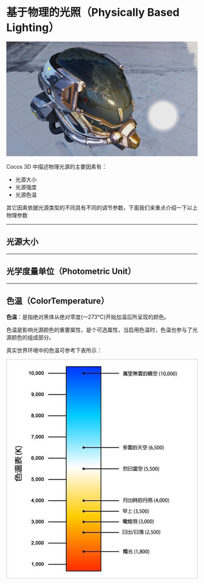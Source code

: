 # 基于物理的光照（Physically Based Lighting）

![pbr lighting](pbr-lighting.jpg)

Cocos 3D 中描述物理光源的主要因素有：
- 光源大小
- 光源强度
- 光源色温

其它因素依据光源类型的不同具有不同的调节参数，下面我们来重点介绍一下以上物理参数

---

## 光源大小

---

## 光学度量单位（Photometric Unit）

---

## 色温（ColorTemperature）

**色温**：是指绝对黑体从绝对零度(一273℃)开始加温后所呈现的颜色。

色温是影响光源颜色的重要属性，是个可选属性，当启用色温时，色温也参与了光源颜色的组成部分。



真实世界环境中的色温可参考下表所示：

![kelvin](kelvin.jpg)



